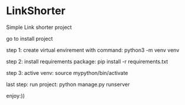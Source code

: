 # LinkShorter
Simple Link shorter project

go to install project

step 1:
create virtual envirement with command:
python3 -m venv venv

step 2:
install requirements package:
pip install -r requirements.txt

step 3:
active venv:
source mypython/bin/activate

last step:
run project:
python manage.py runserver

enjoy:))
